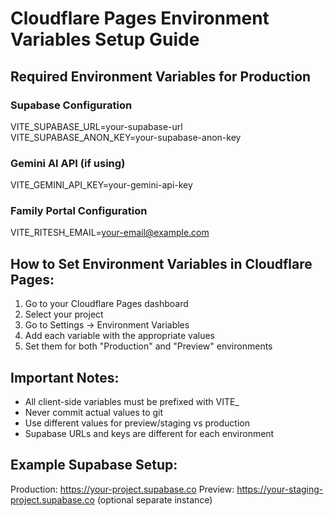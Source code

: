 # Cloudflare Pages Environment Variables Setup Guide

## Required Environment Variables for Production

### Supabase Configuration
VITE_SUPABASE_URL=your-supabase-url
VITE_SUPABASE_ANON_KEY=your-supabase-anon-key

### Gemini AI API (if using)
VITE_GEMINI_API_KEY=your-gemini-api-key

### Family Portal Configuration
VITE_RITESH_EMAIL=your-email@example.com

## How to Set Environment Variables in Cloudflare Pages:

1. Go to your Cloudflare Pages dashboard
2. Select your project
3. Go to Settings → Environment Variables
4. Add each variable with the appropriate values
5. Set them for both "Production" and "Preview" environments

## Important Notes:
- All client-side variables must be prefixed with VITE_ 
- Never commit actual values to git
- Use different values for preview/staging vs production
- Supabase URLs and keys are different for each environment

## Example Supabase Setup:
Production: https://your-project.supabase.co
Preview: https://your-staging-project.supabase.co (optional separate instance)
